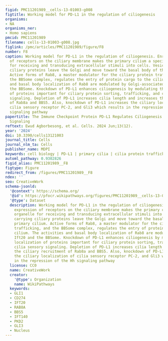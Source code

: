```yaml
---
figid: PMC11201989__cells-13-01003-g008
figtitle: Working model for PD-L1 in the regulation of ciliogenesis
organisms:
- NA
organisms_ner:
- Homo sapiens
pmcid: PMC11201989
filename: cells-13-01003-g008.jpg
figlink: /pmc/articles/PMC11201989/figure/F8
number: F8
caption: Working model for PD-L1 in the regulation of ciliogenesis. Enriched expression
  of receptors on the ciliary membrane makes the primary cilium a specialized organelle
  for receiving and transducing extracellular stimuli into cells. Vesicles carrying
  ciliary proteins leave the Golgi and move toward the basal body of the primary cilium.
  Active forms of Rab8, a master modulator for the ciliary protein trafficking, and
  the BBSome complex, regulates the entry of protein cargo to the cilium. The activities
  and basal body localization of Rab8 are modulated by Golgi-associated Ift20 and
  the BBSome. Knockdown of PD-L1 enhances ciliogenesis by modulating the localization
  of proteins important for ciliary protein sorting, trafficking, and cilia sensory
  signaling. Depletion of PD-L1 increases cilia length and increases the ciliary recruitment
  of Rab8a and BBS5. Also, knockdown of PD-L1 increases the ciliary localization of
  cilia sensory receptor PC-2, and Gli3 which results in the repression of the Hh
  signaling pathway
papertitle: The Immune Checkpoint Protein PD-L1 Regulates Ciliogenesis and Hedgehog
  Signaling
reftext: Ewud Agborbesong, et al. Cells. 2024 Jun;13(12).
year: '2024'
doi: 10.3390/cells13121003
journal_title: Cells
journal_nlm_ta: Cells
publisher_name: MDPI
keywords: cell biology | PD-L1 | primary cilia | cilia protein trafficking
automl_pathway: 0.9302826
figid_alias: PMC11201989__F8
figtype: Figure
redirect_from: /figures/PMC11201989__F8
ndex: ''
seo: CreativeWork
schema-jsonld:
  '@context': https://schema.org/
  '@id': https://pfocr.wikipathways.org/figures/PMC11201989__cells-13-01003-g008.html
  '@type': Dataset
  description: Working model for PD-L1 in the regulation of ciliogenesis. Enriched
    expression of receptors on the ciliary membrane makes the primary cilium a specialized
    organelle for receiving and transducing extracellular stimuli into cells. Vesicles
    carrying ciliary proteins leave the Golgi and move toward the basal body of the
    primary cilium. Active forms of Rab8, a master modulator for the ciliary protein
    trafficking, and the BBSome complex, regulates the entry of protein cargo to the
    cilium. The activities and basal body localization of Rab8 are modulated by Golgi-associated
    Ift20 and the BBSome. Knockdown of PD-L1 enhances ciliogenesis by modulating the
    localization of proteins important for ciliary protein sorting, trafficking, and
    cilia sensory signaling. Depletion of PD-L1 increases cilia length and increases
    the ciliary recruitment of Rab8a and BBS5. Also, knockdown of PD-L1 increases
    the ciliary localization of cilia sensory receptor PC-2, and Gli3 which results
    in the repression of the Hh signaling pathway
  license: CC0
  name: CreativeWork
  creator:
    '@type': Organization
    name: WikiPathways
  keywords:
  - GLI1
  - CD274
  - IFT20
  - RAB8A
  - BBS5
  - IFT140
  - PKD2
  - GLI3
  - Nucleus
---
```

